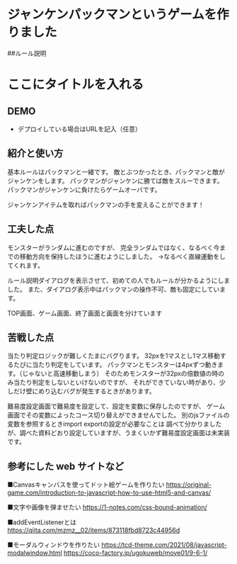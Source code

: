# ジャンケンパックマンというゲームを作りました
##ルール説明



# ここにタイトルを入れる

## DEMO

  - デプロイしている場合はURLを記入（任意）

## 紹介と使い方
基本ルールはパックマンと一緒です。
敵とぶつかったとき、パックマンと敵がジャンケンをします。
パックマンがジャンケンに勝てば敵をスルーできます。
パックマンがジャンケンに負けたらゲームオーバです。

ジャンケンアイテムを取ればパックマンの手を変えることができます！

## 工夫した点
モンスターがランダムに進むのですが、
完全ランダムではなく、なるべく今までの移動方向を保持したほうに進むようにしました。
→なるべく直線運動をしてくれます。

ルール説明ダイアログを表示させて、初めての人でもルールが分かるようにしました。
また、ダイアログ表示中はパックマンの操作不可、敵も固定にしています。

TOP画面、ゲーム画面、終了画面と画面を分けています



## 苦戦した点
当たり判定ロジックが難しくたまにバグります。
32pxを1マスとし1マス移動するたびに当たり判定をしています。
パックマンとモンスターは4pxずつ動きます。（じゃないと高速移動しまう）
そのためモンスターが32pxの倍数値の時のみ当たり判定をしないといけないのですが、
それができていない時があり、少しだけ壁にめり込むバグが発生するときがあります。

難易度設定画面で難易度を設定して、設定を変数に保存したのですが、
ゲーム画面でその変数によったコース切り替えができませんでした。
別のjsファイルの変数を参照するときimport exportの設定が必要なことは
調べて分かりましたが、調べた資料どおり設定していますが、うまくいかず難易度設定画面は未実装です。



## 参考にした web サイトなど
■Canvasキャンバスを使ってドット絵ゲームを作りたい
https://original-game.com/introduction-to-javascript-how-to-use-html5-and-canvas/

■文字や画像を弾ませたい
https://1-notes.com/css-bound-animation/

■addEventListenerとは
https://qiita.com/mzmz__02/items/873118fbd8723c44956d

■モーダルウィンドウを作りたい
https://tcd-theme.com/2021/08/javascript-modalwindow.html
https://coco-factory.jp/ugokuweb/move01/9-6-1/

